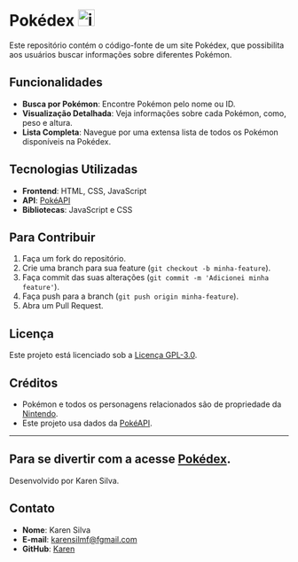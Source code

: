 <h1>Pokédex <img src="https://github.com/user-attachments/assets/de4e479a-1661-4a25-b4ae-6c6cc2fba088" alt="image" width="30" height="30"> </h1> 

Este repositório contém o código-fonte de um site Pokédex, que possibilita aos usuários buscar informações sobre diferentes Pokémon.

## Funcionalidades

- **Busca por Pokémon**: Encontre Pokémon pelo nome ou ID.
- **Visualização Detalhada**: Veja informações sobre cada Pokémon, como, peso e altura.
- **Lista Completa**: Navegue por uma extensa lista de todos os Pokémon disponíveis na Pokédex.
  
## Tecnologias Utilizadas

- **Frontend**: HTML, CSS, JavaScript
- **API**: [PokéAPI](https://pokeapi.co/)
- **Bibliotecas**: JavaScript e CSS

## Para Contribuir

1. Faça um fork do repositório.
2. Crie uma branch para sua feature (`git checkout -b minha-feature`).
3. Faça commit das suas alterações (`git commit -m 'Adicionei minha feature'`).
4. Faça push para a branch (`git push origin minha-feature`).
5. Abra um Pull Request.

## Licença

Este projeto está licenciado sob a [Licença GPL-3.0](LICENSE).

## Créditos

- Pokémon e todos os personagens relacionados são de propriedade da [Nintendo](https://www.nintendo.com/).
- Este projeto usa dados da [PokéAPI](https://pokeapi.co/).

---


## Para se divertir com a acesse [Pokédex](karenpokedex.vercel.app).

Desenvolvido por Karen Silva.

## Contato

- **Nome**: Karen Silva
- **E-mail**: karensilmf@fgmail.com
- **GitHub**: [Karen](https://github.com/KarenSilva21)

